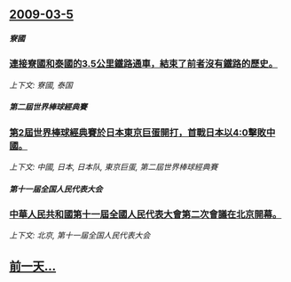 ## [2009-03-5](/news/2009/03/5/index.md)

##### 寮國
### [連接寮國和泰國的3.5公里鐵路通車，結束了前者沒有鐵路的歷史。](/news/2009/03/5/連接寮國和泰國的35公里鐵路通車-結束了前者沒有鐵路的歷史.md)
_上下文: 寮國, 泰国_

##### 第二屆世界棒球經典賽
### [第2屆世界棒球經典賽於日本東京巨蛋開打，首戰日本以4:0擊敗中國。](/news/2009/03/5/第2屆世界棒球經典賽於日本東京巨蛋開打-首戰日本以4-0擊敗中國.md)
_上下文: 中國, 日本, 日本队, 東京巨蛋, 第二屆世界棒球經典賽_

##### 第十一届全国人民代表大会
### [中華人民共和國第十一屆全國人民代表大會第二次會議在北京開幕。](/news/2009/03/5/中華人民共和國第十一屆全國人民代表大會第二次會議在北京開幕.md)
_上下文: 北京, 第十一届全国人民代表大会_

## [前一天...](/news/2009/03/4/index.md)

